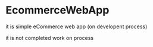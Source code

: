 # EcommerceWebApp
it is simple eCommerce web app (on developent process)


it is not completed work on process
